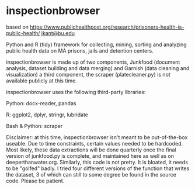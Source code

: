 # inspectionbrowser
based on https://www.publichealthpost.org/research/prisoners-health-is-public-health/
jkant@bu.edu
 
Python and R (tidy) framework for collecting, mining, sorting and analyzing 
public health data on MA prisons, jails and detention centers.
 
inspectionbrowser is made up of two components, Junkfood (document analysis, dataset building and data merging) and Garnish (data cleaning and visualization) a third component, the scraper (platecleaner.py) is not available publicly at this time.


 inspectionbrowser uses the following third-party libraries:
 
 Python: docx-reader, pandas
 
 R: ggplot2, dplyr, stringr, lubridate
 
 Bash & Python: scraper


Disclaimer: at this time, inspectionbrowser isn't meant to be out-of-the-box useable. Due to time constraints, certain values needed to be hardcoded. Most likely, these data extractions will be done quarterly once the final version of junkfood.py is complete, and maintained here as well as on deeperthanwater.org. Similarly, this code is not pretty. It is bloated, it needs to be "golfed" badly. I tried four different versions of the function that writes the dataset, 3 of which can still to some degree be found in the source code. Please be patient. 
